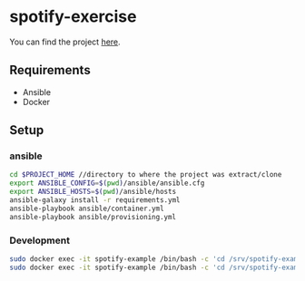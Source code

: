 # spotify-exercise

You can find the project [here](http://ec2-34-211-64-117.us-west-2.compute.amazonaws.com/).

## Requirements
* Ansible
* Docker

## Setup
### ansible
```bash
cd $PROJECT_HOME //directory to where the project was extract/clone
export ANSIBLE_CONFIG=$(pwd)/ansible/ansible.cfg
export ANSIBLE_HOSTS=$(pwd)/ansible/hosts
ansible-galaxy install -r requirements.yml
ansible-playbook ansible/container.yml
ansible-playbook ansible/provisioning.yml
```

### Development
```bash
sudo docker exec -it spotify-example /bin/bash -c 'cd /srv/spotify-example/current && yarn api'
sudo docker exec -it spotify-example /bin/bash -c 'cd /srv/spotify-example/current && yarn start'
```

